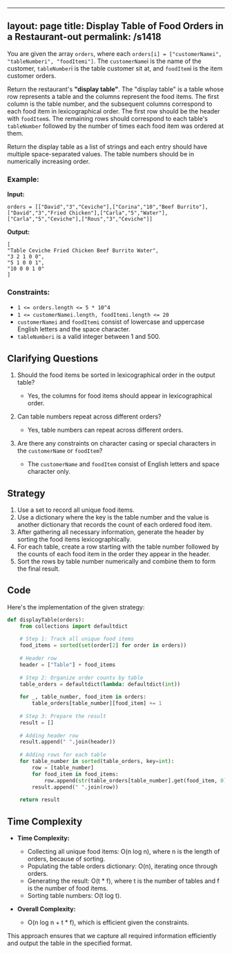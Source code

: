 
---
layout: page
title:  Display Table of Food Orders in a Restaurant-out
permalink: /s1418
---

You are given the array `orders`, where each `orders[i] = ["customerNamei", "tableNumberi", "foodItemi"]`. The `customerName`i is the name of the customer, `tableNumber`i is the table customer sit at, and `foodItem`i is the item customer orders.

Return the restaurant's **"display table"**. The "display table" is a table whose row represents a table and the columns represent the food items. The first column is the table number, and the subsequent columns correspond to each food item in lexicographical order. The first row should be the header with `foodItem`s. The remaining rows should correspond to each table's `tableNumber` followed by the number of times each food item was ordered at them.

Return the display table as a list of strings and each entry should have multiple space-separated values. The table numbers should be in numerically increasing order.

### Example:
**Input:**
```
orders = [["David","3","Ceviche"],["Corina","10","Beef Burrito"],["David","3","Fried Chicken"],["Carla","5","Water"],["Carla","5","Ceviche"],["Rous","3","Ceviche"]]
```
**Output:**
```
[
"Table Ceviche Fried Chicken Beef Burrito Water",
"3 2 1 0 0",
"5 1 0 0 1",
"10 0 0 1 0"
]
```

### Constraints:

- `1 <= orders.length <= 5 * 10^4`
- `1 <= customerNamei.length, foodItemi.length <= 20`
- `customerNamei` and `foodItemi` consist of lowercase and uppercase English letters and the space character.
- `tableNumberi` is a valid integer between 1 and 500.

## Clarifying Questions

1. Should the food items be sorted in lexicographical order in the output table?
   - Yes, the columns for food items should appear in lexicographical order.
   
2. Can table numbers repeat across different orders?
   - Yes, table numbers can repeat across different orders.

3. Are there any constraints on character casing or special characters in the `customerName` or `foodItem`?
   - The `customerName` and `foodItem` consist of English letters and space character only.

## Strategy

1. Use a set to record all unique food items.
2. Use a dictionary where the key is the table number and the value is another dictionary that records the count of each ordered food item.
3. After gathering all necessary information, generate the header by sorting the food items lexicographically.
4. For each table, create a row starting with the table number followed by the counts of each food item in the order they appear in the header.
5. Sort the rows by table number numerically and combine them to form the final result.

## Code

Here's the implementation of the given strategy:

```python
def displayTable(orders):
    from collections import defaultdict
    
    # Step 1: Track all unique food items
    food_items = sorted(set(order[2] for order in orders))
    
    # Header row
    header = ["Table"] + food_items
    
    # Step 2: Organize order counts by table
    table_orders = defaultdict(lambda: defaultdict(int))
    
    for _, table_number, food_item in orders:
        table_orders[table_number][food_item] += 1
    
    # Step 3: Prepare the result
    result = []
    
    # Adding header row
    result.append(" ".join(header))
    
    # Adding rows for each table
    for table_number in sorted(table_orders, key=int):
        row = [table_number]
        for food_item in food_items:
            row.append(str(table_orders[table_number].get(food_item, 0)))
        result.append(" ".join(row))
    
    return result
```

## Time Complexity

- **Time Complexity:** 
  - Collecting all unique food items: O(n log n), where n is the length of orders, because of sorting.
  - Populating the table orders dictionary: O(n), iterating once through orders.
  - Generating the result: O(t * f), where t is the number of tables and f is the number of food items.
  - Sorting table numbers: O(t log t).

- **Overall Complexity:**
  - O(n log n + t * f), which is efficient given the constraints.

This approach ensures that we capture all required information efficiently and output the table in the specified format.